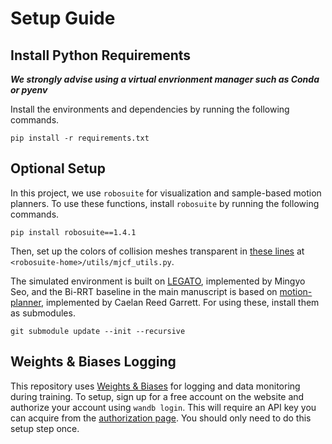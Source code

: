 # Setup Guide

## Install Python Requirements
_**We strongly advise using a virtual envrionment manager such as Conda or pyenv**_

Install the environments and dependencies by running the following commands.
```
pip install -r requirements.txt
```

## Optional Setup
In this project, we use `robosuite` for visualization and sample-based motion planners. To use these functions, install `robosuite` by running the following commands.  
```
pip install robosuite==1.4.1
```
Then, set up the colors of collision meshes transparent in [these lines](https://github.com/ARISE-Initiative/robosuite/blob/eb01e1ffa46f1af0a3aa3ac363d5e63097a6cbcc/robosuite/utils/mjcf_utils.py#L18C39-L18C39) at `<robosuite-home>/utils/mjcf_utils.py`.

The simulated environment is built on [LEGATO](https://github.com/UT-HCRL/LEGATO), implemented by Mingyo Seo, and the Bi-RRT baseline in the main manuscript is based on [motion-planner](https://github.com/caelan/motion-planners), implemented by Caelan Reed Garrett. For using these, install them as submodules.
```
git submodule update --init --recursive
```


## Weights & Biases Logging
This repository uses [Weights & Biases](https://wandb.ai/) for logging and data monitoring during training. To setup,
sign up for a free account on the website and authorize your account using `wandb login`. This will require an API key
you can acquire from the [authorization page](https://wandb.ai/authorize). You should only need to do this setup step once.
